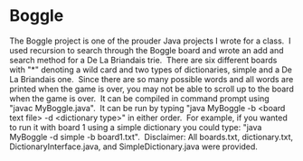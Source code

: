 # Boggle
The Boggle project is one of the prouder Java projects I wrote for a class.  &nbsp;I used recursion to search through the Boggle board and wrote an add and search method for a De La Briandais trie.  &nbsp;There are six different boards with "*" denoting a wild card and two types of dictionaries, simple and a De La Briandais one.  &nbsp;Since there are so many possible words and all words are printed when the game is over, you may not be able to scroll up to the board when the game is over.  &nbsp;It can be compiled in command prompt using "javac MyBoggle.java".  &nbsp;It can be run by typing "java MyBoggle -b &lt;board text file&gt; -d &lt;dictionary type&gt;" in either order.  &nbsp;For example, if you wanted to run it with board 1 using a simple dictionary you could type: "java MyBoggle -d simple -b board1.txt".  &nbsp;Disclaimer: All boards.txt, dictionary.txt, DictionaryInterface.java, and SimpleDictionary.java were provided.  
